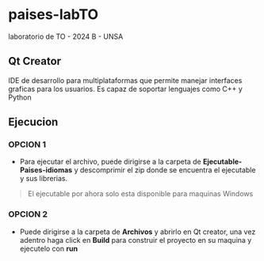 # paises-labTO
laboratorio de TO - 2024 B - UNSA 

## Qt Creator
<p> IDE de desarrollo para multiplataformas que permite manejar interfaces graficas para los usuarios. Es capaz de soportar lenguajes como C++ y Python </p>

## Ejecucion

### OPCION 1
* Para ejecutar el archivo, puede dirigirse a la carpeta de **Ejecutable-Paises-idiomas** y  descomprimir el zip donde se encuentra el ejecutable y sus librerias.

>El ejecutable por ahora solo esta disponible para maquinas Windows

### OPCION 2
* Puede dirigirse a la carpeta de **Archivos** y abrirlo en Qt creator, una vez adentro haga click en **Build** para construir el proyecto en su maquina y ejecutelo con **run**

